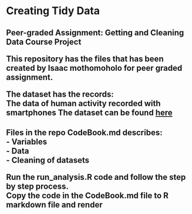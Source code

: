 # Creating Tidy Data
<h2> Peer-graded Assignment: Getting and Cleaning Data Course Project
  
This repository has the files that has been created by Isaac mothomoholo for peer graded assignment.

The dataset has the records: <br>
The data of human activity recorded with smartphones
The dataset can be found [here](https://d396qusza40orc.cloudfront.net/getdata%2Fprojectfiles%2FUCI%20HAR%20Dataset.zip)

<h2>Files in the repo
CodeBook.md describes:<br>
  - Variables <br>
  - Data <br>
  - Cleaning of datasets <br>

Run the run_analysis.R code and follow the step by step process.  
Copy the code in the CodeBook.md file to R markdown file and render
